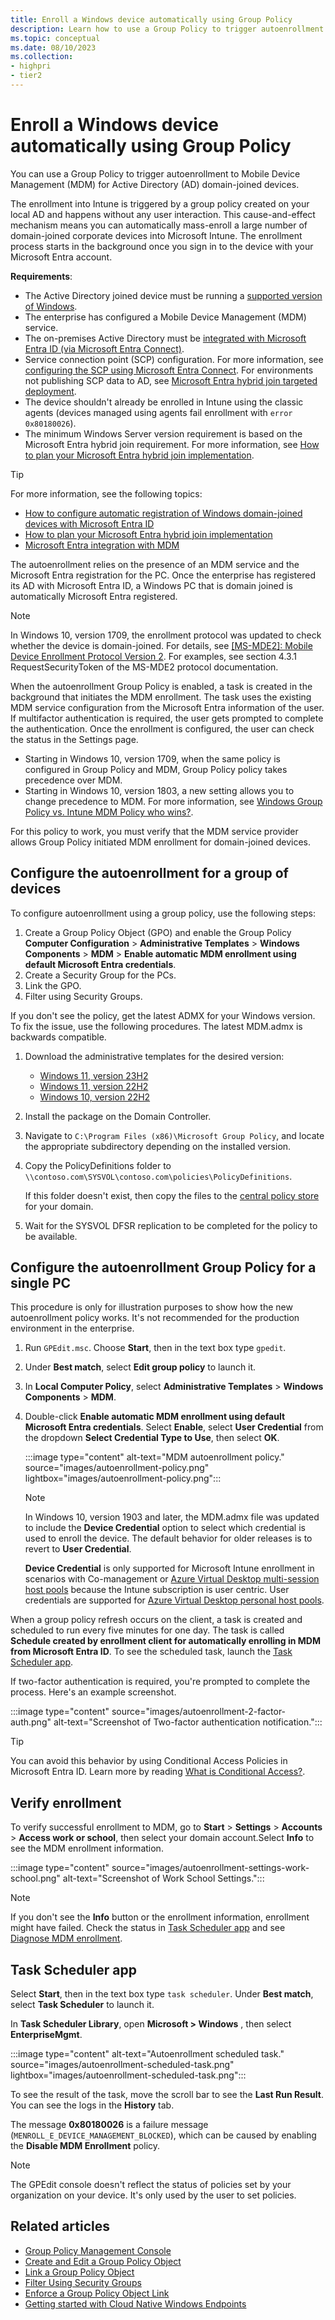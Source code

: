 ```yaml
---
title: Enroll a Windows device automatically using Group Policy
description: Learn how to use a Group Policy to trigger autoenrollment to MDM for Active Directory (AD) domain-joined devices.
ms.topic: conceptual
ms.date: 08/10/2023
ms.collection:
- highpri
- tier2
---
```


# Enroll a Windows device automatically using Group Policy

You can use a Group Policy to trigger autoenrollment to Mobile Device Management (MDM) for Active Directory (AD) domain-joined devices.

The enrollment into Intune is triggered by a group policy created on your local AD and happens without any user interaction. This cause-and-effect mechanism means you can automatically mass-enroll a large number of domain-joined corporate devices into Microsoft Intune. The enrollment process starts in the background once you sign in to the device with your Microsoft Entra account.

**Requirements**:

- The Active Directory joined device must be running a [supported version of Windows](/windows/release-health/supported-versions-windows-client).
- The enterprise has configured a Mobile Device Management (MDM) service.
- The on-premises Active Directory must be [integrated with Microsoft Entra ID (via Microsoft Entra Connect)](/azure/architecture/reference-architectures/identity/azure-ad).
- Service connection point (SCP) configuration. For more information, see [configuring the SCP using Microsoft Entra Connect](/azure/active-directory/devices/how-to-hybrid-join). For environments not publishing SCP data to AD, see [Microsoft Entra hybrid join targeted deployment](/azure/active-directory/devices/hybrid-join-control#targeted-deployment-of-microsoft-entra-hybrid-join-on-windows-current-devices).
- The device shouldn't already be enrolled in Intune using the classic agents (devices managed using agents fail enrollment with `error 0x80180026`).
- The minimum Windows Server version requirement is based on the Microsoft Entra hybrid join requirement. For more information, see [How to plan your Microsoft Entra hybrid join implementation](/azure/active-directory/devices/hybrid-azuread-join-plan).


> [!TIP]
> For more information, see the following topics:
>
> - [How to configure automatic registration of Windows domain-joined devices with Microsoft Entra ID](/azure/active-directory/active-directory-conditional-access-automatic-device-registration-setup)
> - [How to plan your Microsoft Entra hybrid join implementation](/azure/active-directory/devices/hybrid-azuread-join-plan)
> - [Microsoft Entra integration with MDM](./azure-active-directory-integration-with-mdm.md)

The autoenrollment relies on the presence of an MDM service and the Microsoft Entra registration for the PC. Once the enterprise has registered its AD with Microsoft Entra ID, a Windows PC that is domain joined is automatically Microsoft Entra registered.

> [!NOTE]
> In Windows 10, version 1709, the enrollment protocol was updated to check whether the device is domain-joined. For details, see [\[MS-MDE2\]: Mobile Device Enrollment Protocol Version 2](/openspecs/windows_protocols/ms-mde2/4d7eadd5-3951-4f1c-8159-c39e07cbe692). For examples, see section 4.3.1 RequestSecurityToken of the MS-MDE2 protocol documentation.

When the autoenrollment Group Policy is enabled, a task is created in the background that initiates the MDM enrollment. The task uses the existing MDM service configuration from the Microsoft Entra information of the user. If multifactor authentication is required, the user gets prompted to complete the authentication. Once the enrollment is configured, the user can check the status in the Settings page.

- Starting in Windows 10, version 1709, when the same policy is configured in Group Policy and MDM, Group Policy policy takes precedence over MDM.
- Starting in Windows 10, version 1803, a new setting allows you to change precedence to MDM. For more information, see [Windows Group Policy vs. Intune MDM Policy who wins?](/archive/blogs/cbernier/windows-10-group-policy-vs-intune-mdm-policy-who-wins).

For this policy to work, you must verify that the MDM service provider allows Group Policy initiated MDM enrollment for domain-joined devices.

## Configure the autoenrollment for a group of devices

To configure autoenrollment using a group policy, use the following steps:

1. Create a Group Policy Object (GPO) and enable the Group Policy **Computer Configuration** > **Administrative Templates** > **Windows Components** > **MDM** > **Enable automatic MDM enrollment using default Microsoft Entra credentials**.
1. Create a Security Group for the PCs.
1. Link the GPO.
1. Filter using Security Groups.

If you don't see the policy, get the latest ADMX for your Windows version. To fix the issue, use the following procedures. The latest MDM.admx is backwards compatible.

1. Download the administrative templates for the desired version:

   - [Windows 11, version 23H2](https://www.microsoft.com/download/details.aspx?id=105667)
   - [Windows 11, version 22H2](https://www.microsoft.com/download/details.aspx?id=104593)
   - [Windows 10, version 22H2](https://www.microsoft.com/download/details.aspx?id=104677)

1. Install the package on the Domain Controller.

1. Navigate to `C:\Program Files (x86)\Microsoft Group Policy`, and locate the appropriate subdirectory depending on the installed version.

1. Copy the PolicyDefinitions folder to `\\contoso.com\SYSVOL\contoso.com\policies\PolicyDefinitions`.

   If this folder doesn't exist, then copy the files to the [central policy store](/troubleshoot/windows-client/group-policy/create-and-manage-central-store) for your domain.

1. Wait for the SYSVOL DFSR replication to be completed for the policy to be available.

## Configure the autoenrollment Group Policy for a single PC

This procedure is only for illustration purposes to show how the new autoenrollment policy works. It's not recommended for the production environment in the enterprise.

1. Run `GPEdit.msc`. Choose **Start**, then in the text box type `gpedit`.

1. Under **Best match**, select **Edit group policy** to launch it.

1. In **Local Computer Policy**, select **Administrative Templates** > **Windows Components** > **MDM**.

1. Double-click **Enable automatic MDM enrollment using default Microsoft Entra credentials**. Select **Enable**, select **User Credential** from the dropdown **Select Credential Type to Use**, then select **OK**.

   :::image type="content" alt-text="MDM autoenrollment policy." source="images/autoenrollment-policy.png" lightbox="images/autoenrollment-policy.png":::

   > [!NOTE]
   > In Windows 10, version 1903 and later, the MDM.admx file was updated to include the **Device Credential** option to select which credential is used to enroll the device. The default behavior for older releases is to revert to **User Credential**.
   >
   > **Device Credential** is only supported for Microsoft Intune enrollment in scenarios with Co-management or [Azure Virtual Desktop multi-session host pools](/mem/intune/fundamentals/azure-virtual-desktop-multi-session) because the Intune subscription is user centric. User credentials are supported for [Azure Virtual Desktop personal host pools](/mem/intune/fundamentals/azure-virtual-desktop).

When a group policy refresh occurs on the client, a task is created and scheduled to run every five minutes for one day. The task is called **Schedule created by enrollment client for automatically enrolling in MDM from Microsoft Entra ID**. To see the scheduled task, launch the [Task Scheduler app](#task-scheduler-app).

If two-factor authentication is required, you're prompted to complete the process. Here's an example screenshot.

:::image type="content" source="images/autoenrollment-2-factor-auth.png" alt-text="Screenshot of Two-factor authentication notification.":::

> [!TIP]
> You can avoid this behavior by using Conditional Access Policies in Microsoft Entra ID. Learn more by reading [What is Conditional Access?](/azure/active-directory/conditional-access/overview).

## Verify enrollment

To verify successful enrollment to MDM, go to **Start** > **Settings** > **Accounts** > **Access work or school**, then select your domain account.Select **Info** to see the MDM enrollment information.

:::image type="content" source="images/autoenrollment-settings-work-school.png" alt-text="Screenshot of Work School Settings.":::

> [!NOTE]
> If you don't see the **Info** button or the enrollment information, enrollment might have failed. Check the status in [Task Scheduler app](#task-scheduler-app) and see [Diagnose MDM enrollment](./mdm-diagnose-enrollment.md).

## Task Scheduler app

Select **Start**, then in the text box type `task scheduler`. Under **Best match**, select **Task Scheduler** to launch it.

In **Task Scheduler Library**, open **Microsoft > Windows** , then select **EnterpriseMgmt**.

:::image type="content" alt-text="Autoenrollment scheduled task." source="images/autoenrollment-scheduled-task.png" lightbox="images/autoenrollment-scheduled-task.png":::

To see the result of the task, move the scroll bar to see the **Last Run Result**. You can see the logs in the **History** tab.

The message **0x80180026** is a failure message (`MENROLL_E_DEVICE_MANAGEMENT_BLOCKED`), which can be caused by enabling the **Disable MDM Enrollment** policy.

> [!NOTE]
> The GPEdit console doesn't reflect the status of policies set by your organization on your device. It's only used by the user to set policies.

## Related articles

- [Group Policy Management Console](/previous-versions/windows/it-pro/windows-server-2008-R2-and-2008/cc753298(v=ws.11))
- [Create and Edit a Group Policy Object](/previous-versions/windows/it-pro/windows-server-2008-R2-and-2008/cc754740(v=ws.11))
- [Link a Group Policy Object](/previous-versions/windows/it-pro/windows-server-2008-R2-and-2008/cc732979(v=ws.11))
- [Filter Using Security Groups](/previous-versions/windows/it-pro/windows-server-2008-R2-and-2008/cc752992(v=ws.11))
- [Enforce a Group Policy Object Link](/previous-versions/windows/it-pro/windows-server-2008-R2-and-2008/cc753909(v=ws.11))
- [Getting started with Cloud Native Windows Endpoints](/mem/cloud-native-windows-endpoints)
